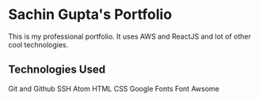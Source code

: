 # Sachin Gupta's Portfolio

This is my professional portfolio. It uses AWS and ReactJS and lot of other cool technologies.

## Technologies Used
Git and Github
SSH
Atom
HTML
CSS
Google Fonts
Font Awsome
